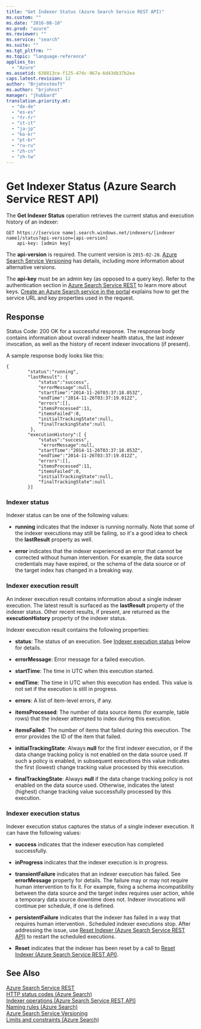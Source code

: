 ```yaml
---
title: "Get Indexer Status (Azure Search Service REST API)"
ms.custom: ""
ms.date: "2016-08-10"
ms.prod: "azure"
ms.reviewer: ""
ms.service: "search"
ms.suite: ""
ms.tgt_pltfrm: ""
ms.topic: "language-reference"
applies_to: 
  - "Azure"
ms.assetid: 630813ce-f125-47dc-967a-6d434b37b2ea
caps.latest.revision: 12
author: "Brjohnstmsft"
ms.author: "brjohnst"
manager: "jhubbard"
translation.priority.mt: 
  - "de-de"
  - "es-es"
  - "fr-fr"
  - "it-it"
  - "ja-jp"
  - "ko-kr"
  - "pt-br"
  - "ru-ru"
  - "zh-cn"
  - "zh-tw"
---
```

# Get Indexer Status (Azure Search Service REST API)
  The **Get Indexer Status** operation retrieves the current status and execution history of an indexer:  
  
```  
GET https://[service name].search.windows.net/indexers/[indexer name]/status?api-version=[api-version]  
    api-key: [admin key]  
```  
  
 The **api-version** is required. The current version is `2015-02-28`. [Azure Search Service Versioning](../Topic/Azure%20Search%20Service%20Versioning.md) has details, including more information about alternative versions.  
  
 The **api-key** must be an admin key (as opposed to a query key). Refer to the authentication section in [Azure Search Service REST](../SearchServiceREST/service-rest.md) to learn more about keys. [Create an Azure Search service in the portal](http://azure.microsoft.com/en-us/documentation/articles/search-create-service-portal/) explains how to get the service URL and key properties used in the request.  
  
## Response  
 Status Code: 200 OK for a successful response. The response body contains information about overall indexer health status, the last indexer invocation, as well as the history of recent indexer invocations (if present).  
  
 A sample response body looks like this:  
  
```  
{  
        "status":"running",  
        "lastResult": {  
            "status":"success",  
            "errorMessage":null,  
            "startTime":"2014-11-26T03:37:18.853Z",  
            "endTime":"2014-11-26T03:37:19.012Z",  
            "errors":[],  
            "itemsProcessed":11,  
            "itemsFailed":0,  
            "initialTrackingState":null,  
            "finalTrackingState":null  
         },  
        "executionHistory":[ {  
            "status":"success",  
             "errorMessage":null,  
            "startTime":"2014-11-26T03:37:18.853Z",  
            "endTime":"2014-11-26T03:37:19.012Z",  
            "errors":[],  
            "itemsProcessed":11,  
            "itemsFailed":0,  
            "initialTrackingState":null,  
            "finalTrackingState":null  
        }]  
```  
  
### Indexer status  
 Indexer status can be one of the following values:  
  
-   **running** indicates that the indexer is running normally. Note that some of the indexer executions may still be failing, so it's a good idea to check the **lastResult** property as well.  
  
-   **error** indicates that the indexer experienced an error that cannot be corrected without human intervention. For example, the data source credentials may have expired, or the schema of the data source or of the target index has changed in a breaking way.  
  
### Indexer execution result  
 An indexer execution result contains information about a single indexer execution. The latest result is surfaced as the **lastResult** property of the indexer status. Other recent results, if present, are returned as the **executionHistory** property of the indexer status.  
  
 Indexer execution result contains the following properties:  
  
-   **status**: The status of an execution. See [Indexer execution status](#bkmk_indexerstatus) below for details.  
  
-   **errorMessage**: Error message for a failed execution.  
  
-   **startTime**: The time in UTC when this execution started.  
  
-   **endTime**: The time in UTC when this execution has ended. This value is not set if the execution is still in progress.  
  
-   **errors**: A list of item-level errors, if any.  
  
-   **itemsProcessed**: The number of data source items (for example, table rows) that the indexer attempted to index during this execution.  
  
-   **itemsFailed**: The number of items that failed during this execution. The error provides the ID of the item that failed.  
  
-   **initialTrackingState**: Always **null** for the first indexer execution, or if the data change tracking policy is not enabled on the data source used. If such a policy is enabled, in subsequent executions this value indicates the first (lowest) change tracking value processed by this execution.  
  
-   **finalTrackingState**: Always **null** if the data change tracking policy is not enabled on the data source used. Otherwise, indicates the latest (highest) change tracking value successfully processed by this execution.  
  
###  <a name="bkmk_indexerstatus"></a> Indexer execution status  
 Indexer execution status captures the status of a single indexer execution. It can have the following values:  
  
-   **success** indicates that the indexer execution has completed successfully.  
  
-   **inProgress** indicates that the indexer execution is in progress.  
  
-   **transientFailure** indicates that an indexer execution has failed. See **errorMessage** property for details. The failure may or may not require human intervention to fix it. For example, fixing a schema incompatibility between the data source and the target index requires user action, while a temporary data source downtime does not. Indexer invocations will continue per schedule, if one is defined.  
  
-   **persistentFailure** indicates that the indexer has failed in a way that requires human intervention . Scheduled indexer executions stop. After addressing the issue, use [Reset Indexer &#40;Azure Search Service REST API&#41;](../SearchServiceREST/reset-indexer.md) to restart the scheduled executions.  
  
-   **Reset** indicates that the indexer has been reset by a call to [Reset Indexer &#40;Azure Search Service REST API&#41;](../SearchServiceREST/reset-indexer.md).  
  
## See Also  
 [Azure Search Service REST](../SearchServiceREST/service-rest.md)   
 [HTTP status codes &#40;Azure Search&#41;](../SearchServiceREST/http-status-codes.md)   
 [Indexer operations &#40;Azure Search Service REST API&#41;](../SearchServiceREST/indexer-operations.md)   
 [Naming rules &#40;Azure Search&#41;](../SearchServiceREST/naming-rules.md)   
 [Azure Search Service Versioning](../Topic/Azure%20Search%20Service%20Versioning.md)   
 [Limits and constraints (Azure Search)](http://msdn.microsoft.com/en-us/a8b1e21e-7703-4718-8e29-c8825354b3ec)  
  
  
